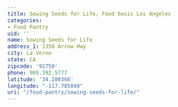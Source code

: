 ```yaml
---
title: Sowing Seeds for Life, Food Oasis Los Angeles
categories:
- Food Pantry
uid: ''
name: Sowing Seeds for Life
address_1: 1350 Arrow Hwy
city: La Verne
state: CA
zipcode: '91750'
phone: 909.392.5777
latitude: '34.100366'
longitude: "-117.785848"
uri: "/food-pantry/sowing-seeds-for-life/"
---
```


